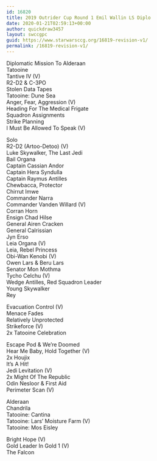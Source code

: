 ```yaml
---
id: 16820
title: 2019 Outrider Cup Round 1 Emil Wallin LS Diplo
date: 2020-01-21T02:59:13+00:00
author: quickdraw3457
layout: swccgpc
guid: https://www.starwarsccg.org/16819-revision-v1/
permalink: /16819-revision-v1/
---
```

Diplomatic Mission To Alderaan  
Tatooine  
Tantive IV (V)  
R2-D2 & C-3PO  
Stolen Data Tapes  
Tatooine: Dune Sea  
Anger, Fear, Aggression (V)  
Heading For The Medical Frigate  
Squadron Assignments  
Strike Planning  
I Must Be Allowed To Speak (V)  
  
Solo  
R2-D2 (Artoo-Detoo) (V)  
Luke Skywalker, The Last Jedi  
Bail Organa  
Captain Cassian Andor  
Captain Hera Syndulla  
Captain Raymus Antilles  
Chewbacca, Protector  
Chirrut Imwe  
Commander Narra  
Commander Vanden Willard (V)  
Corran Horn  
Ensign Chad Hilse  
General Airen Cracken  
General Calrissian  
Jyn Erso  
Leia Organa (V)  
Leia, Rebel Princess  
Obi-Wan Kenobi (V)  
Owen Lars & Beru Lars  
Senator Mon Mothma  
Tycho Celchu (V)  
Wedge Antilles, Red Squadron Leader  
Young Skywalker  
Rey  
  
Evacuation Control (V)  
Menace Fades  
Relatively Unprotected  
Strikeforce (V)  
2x Tatooine Celebration  
  
Escape Pod & We&#8217;re Doomed  
Hear Me Baby, Hold Together (V)  
2x Houjix  
It&#8217;s A Hit!  
Jedi Levitation (V)  
2x Might Of The Republic  
Odin Nesloor & First Aid  
Perimeter Scan (V)  
  
Alderaan  
Chandrila  
Tatooine: Cantina  
Tatooine: Lars&#8217; Moisture Farm (V)  
Tatooine: Mos Eisley  
  
Bright Hope (V)  
Gold Leader In Gold 1 (V)  
The Falcon